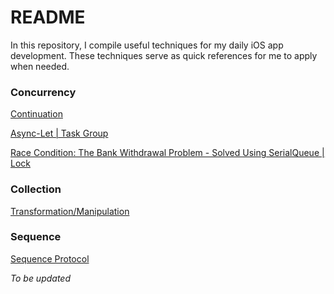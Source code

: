 # README

In this repository, I compile useful techniques for my daily iOS app development. These techniques serve as quick references for me to apply when needed.

### Concurrency

[Continuation](https://github.com/DzeDze/iOS-Development-Techniques/blob/main/Concurrency/Continuation.md)

[Async-Let | Task Group](https://github.com/DzeDze/iOS-Development-Techniques/tree/main/Concurrency)

[Race Condition: The Bank Withdrawal Problem - Solved Using SerialQueue | Lock](https://github.com/DzeDze/iOS-Development-Techniques/blob/main/Concurrency/Race%20Condition-%20The%20Bank%20Withdrawal%20Problem.md)

### Collection

[Transformation/Manipulation](https://github.com/DzeDze/iOS-Development-Techniques/blob/main/CollectionHigherOrderFunctions.md)

### Sequence

[Sequence Protocol](https://github.com/DzeDze/iOS-Development-Techniques/blob/main/SequenceProtocol.md)

*To be updated*